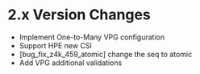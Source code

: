2.x Version Changes
===================
* Implement One-to-Many VPG configuration
* Support HPE new CSI
* [bug_fix_z4k_459_atomic] change the seq to atomic
* Add VPG additional validations
